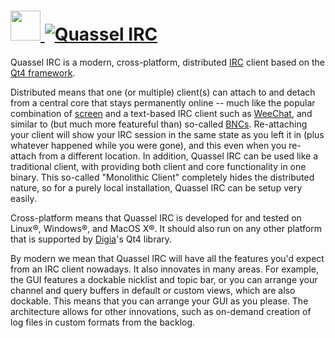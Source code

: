# [<img src="https://cdn.jsdelivr.net/gh/AdmiringWorm/chocolatey-packages@666991132c85cfd09e577d6caadd5a6256921012/icons/quassel.png" height="48" width="48" /> ![Quassel IRC](https://img.shields.io/chocolatey/v/quassel.svg?label=Quassel%20IRC&style=for-the-badge)](https://chocolatey.org/packages/quassel)

Quassel IRC is a modern, cross-platform, distributed [IRC][irc] client based on the [Qt4 framework][qt4].

Distributed means that one (or multiple) client(s) can attach to and detach from a central core that stays permanently online -- much like the popular combination of [screen][] and a text-based IRC client such as [WeeChat][weechat], and similar to (but much more featureful than) so-called [BNCs][bncs]. Re-attaching your client will show your IRC session in the same state as you left it in (plus whatever happened while you were gone), and this even when you re-attach from a different location. In addition, Quassel IRC can be used like a traditional client, with providing both client and core functionality in one binary. This so-called "Monolithic Client" completely hides the distributed nature, so for a purely local installation, Quassel IRC can be setup very easily.

Cross-platform means that Quassel IRC is developed for and tested on Linux®, Windows®, and MacOS X®. It should also run on any other platform that is supported by [Digia][digia]'s Qt4 library.

By modern we mean that Quassel IRC will have all the features you'd expect from an IRC client nowadays. It also innovates in many areas. For example, the GUI features a dockable nicklist and topic bar, or you can arrange your channel and query buffers in default or custom views, which are also dockable. This means that you can arrange your GUI as you please. The architecture allows for other innovations, such as on-demand creation of log files in custom formats from the backlog.

[irc]: http://en.wikipedia.org/wiki/IRC
[qt4]: http://www.trolltech.com/products/qt
[screen]: http://en.wikipedia.org/wiki/GNU_Screen
[weechat]: http://weechat.flashtux.org/
[bncs]: http://en.wikipedia.org/wiki/Bouncer_(networking)
[digia]: http://qt.digia.com/
